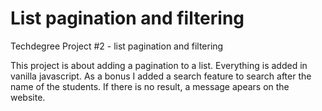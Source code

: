 # List pagination and filtering
 Techdegree Project #2 - list pagination and filtering
 
 This project is about adding a pagination to a list. Everything is added in vanilla javascript. As a bonus I added a search feature to search after the name of the students. If there is no result, a message apears on the website. 
